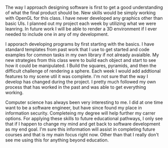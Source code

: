 The way I approach designing software is first to get a good understanding of what the final product should be.  New skills would be simply working with OpenGL for this class.  I have never developed any graphics other than basic UIs.  I planned out my project each week by utilizing what we were leanring.  In future work I will be able to render a 3D environment if I ever needed to include one in any of my development.

I apporach developing programs by first starting with the basics.  I have standard templates from past work that I use to get started and code examples for common tasks in my own library if not already avaialble.  My new strategies from this class were to build each object and start to see how it could be manipulated.  I Build the squares, pyramids, and then the difficult challenge of rendering a sphere.  Each week I would add addtional features to my scene util it was complete.  I'm not sure that the way I develop has changed during the project.  I pretty much followed my own process that has worked in the past and was able to get everything working.

Computer science has always been very interesting to me.  I did at one time want to be a software engineer, but have since found my place in information security.  Completeing my degree will help further my carrer options.  For applying these skills to future educational pathways, I only see that if I happen to change my mind and get back to software development as my end goal.  I'm sure this information will assist in completing future courses and that is my main focus right now.  Other than that I really don't see me using this for anything beyond education.  